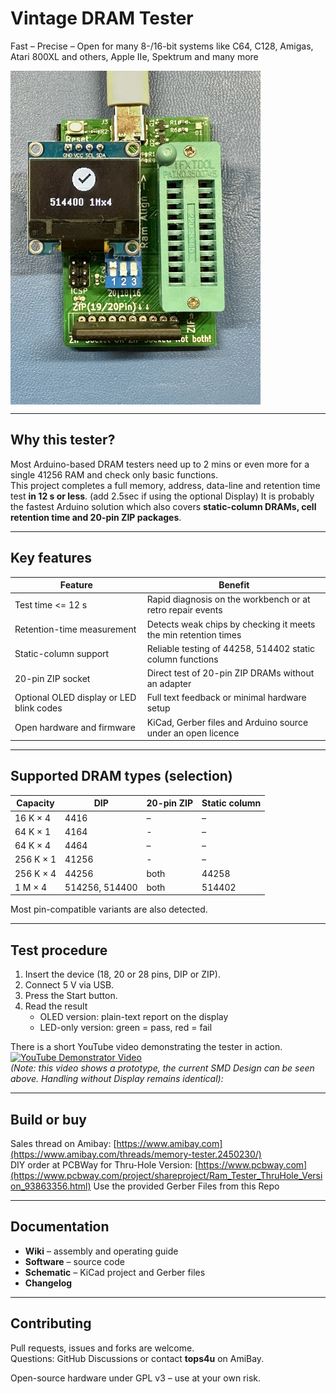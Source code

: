 # Vintage DRAM Tester  
Fast – Precise – Open for many 8-/16-bit systems like C64, C128, Amigas, Atari 800XL and others, Apple IIe, Spektrum and many more

<img src="https://raw.githubusercontent.com/tops4u/Ram-Tester/refs/heads/main/Media/IMG_3591.jpeg" width="400px" align="center"/><br/>

---

## Why this tester?

Most Arduino-based DRAM testers need up to 2 mins or even more for a single 41256 RAM and check only basic functions.  
This project completes a full memory, address, data-line and retention time test **in 12 s or less**. (add 2.5sec if using the optional Display)
It is probably the fastest Arduino solution which also covers **static-column DRAMs, cell retention time and 20-pin ZIP packages**.

---

## Key features

| Feature | Benefit |
|---------|---------|
| Test time <= 12 s | Rapid diagnosis on the workbench or at retro repair events |
| Retention-time measurement | Detects weak chips by checking it meets the min retention times |
| Static-column support | Reliable testing of 44258, 514402 static column functions|
| 20-pin ZIP socket | Direct test of 20-pin ZIP DRAMs without an adapter |
| Optional OLED display or LED blink codes | Full text feedback or minimal hardware setup |
| Open hardware and firmware | KiCad, Gerber files and Arduino source under an open licence |

---

## Supported DRAM types (selection)

| Capacity | DIP | 20-pin ZIP | Static column |
|----------|-----|-----------|---------------|
| 16 K × 4 | 4416 | – | – |
| 64 K × 1 | 4164 | - | – |
| 64 K × 4 | 4464 | – | – |
| 256 K × 1 | 41256 | - | – |
| 256 K × 4 | 44256 | both | 44258 |
| 1 M × 4 | 514256, 514400 | both | 514402 |

Most pin-compatible variants are also detected.

---

## Test procedure

1. Insert the device (18, 20 or 28 pins, DIP or ZIP).  
2. Connect 5 V via USB.  
3. Press the Start button.  
4. Read the result  
   * OLED version: plain-text report on the display  
   * LED-only version: green = pass, red = fail

There is a short YouTube video demonstrating the tester in action. <br/>
[![YouTube Demonstrator Video](https://img.youtube.com/vi/9TBlnfiTfQk/0.jpg)](https://www.youtube.com/watch?v=9TBlnfiTfQk "Demonstration")<br/>
*(Note: this video shows a prototype, the current SMD Design can be seen above. Handling without Display remains identical):*  

---

## Build or buy
Sales thread on Amibay: [https://www.amibay.com](https://www.amibay.com/threads/memory-tester.2450230/)<br/>
DIY order at PCBWay for Thru-Hole Version: [https://www.pcbway.com](https://www.pcbway.com/project/shareproject/Ram_Tester_ThruHole_Version_93863356.html)
Use the provided Gerber Files from this Repo

---

## Documentation

* **Wiki** – assembly and operating guide  
* **Software** – source code 
* **Schematic** – KiCad project and Gerber files  
* **Changelog**

---

## Contributing

Pull requests, issues and forks are welcome.  
Questions: GitHub Discussions or contact **tops4u** on AmiBay.

Open-source hardware under GPL v3 – use at your own risk.
